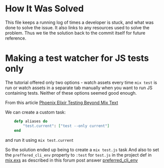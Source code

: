 # How It Was Solved

This file keeps a running log of times a developer is stuck, and what was done to solve the issue. 
It also links to any resources used to solve the problem. Thus we tie the solution back to the commit itself for future reference. 

# Making a test watcher for JS tests only

The tutorial offered only two options - watch assets every time `mix test` is run or watch assets in a separate tab manually when you want to run JS containing tests. Neither of these options seemed good enough. 

From this article [Phoenix Elixir Testing Beyond Mix Text](https://brooklinmyers.medium.com/phoenix-elixir-testing-beyond-mix-test-5b07de241001)

We can create a custom task: 

```elixir
    defp aliases do
        "test.current": ["test --only current"] 
    end
```

and run it using `mix test.current` 

So the solution ended up being to create a `mix test.js` task 
And also to set the `preffered_cli_env` property to `:test` for `test.js` in the project def
in [mix.exs](mix.exs)
as described in this forum post answer [preferred_cli_env](https://elixirforum.com/t/how-do-i-set-the-env-at-alias/16304/4)